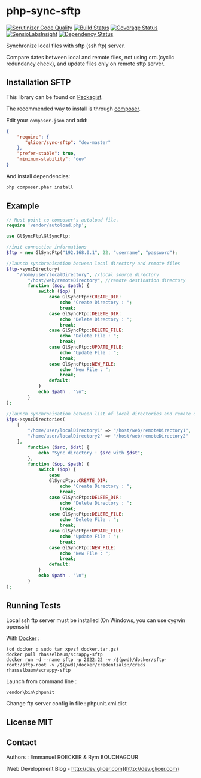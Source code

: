 # php-sync-sftp

[![Scrutinizer Code Quality](https://scrutinizer-ci.com/g/emmanuelroecker/php-sync-sftp/badges/quality-score.png?b=master)](https://scrutinizer-ci.com/g/emmanuelroecker/php-sync-sftp/?branch=master)
[![Build Status](https://travis-ci.org/emmanuelroecker/php-sync-sftp.svg)](https://travis-ci.org/emmanuelroecker/php-sync-sftp)
[![Coverage Status](https://coveralls.io/repos/emmanuelroecker/php-sync-sftp/badge.svg?branch=master&service=github)](https://coveralls.io/github/emmanuelroecker/php-sync-sftp?branch=master)
[![SensioLabsInsight](https://insight.sensiolabs.com/projects/11462785-d3ea-4ce5-a1ef-e870799ceb13/mini.png)](https://insight.sensiolabs.com/projects/11462785-d3ea-4ce5-a1ef-e870799ceb13)
[![Dependency Status](https://www.versioneye.com/user/projects/57c172d0968d640049e12195/badge.svg?style=flat-square)](https://www.versioneye.com/user/projects/57c172d0968d640049e12195)

Synchronize local files with sftp (ssh ftp) server.

Compare dates between local and remote files, not using crc.(cyclic redundancy check),
and update files only on remote sftp server.

## Installation SFTP

This library can be found on [Packagist](https://packagist.org/packages/glicer/sync-sftp).

The recommended way to install is through [composer](http://getcomposer.org).

Edit your `composer.json` and add:

```json
{
    "require": {
       "glicer/sync-sftp": "dev-master"
    },
    "prefer-stable": true,
    "minimum-stability": "dev"
}
```

And install dependencies:

```bash
php composer.phar install
```

## Example

```php
// Must point to composer's autoload file.
require 'vendor/autoload.php';

use GlSyncFtp\GlSyncFtp;

//init connection informations
$ftp = new GlSyncFtp("192.168.0.1", 22, "username", "password");

//launch synchronisation between local directory and remote files
$ftp->syncDirectory(
    "/home/user/localDirectory", //local source directory
        "/host/web/remoteDirectory", //remote destination directory
        function ($op, $path) {
            switch ($op) {
                case GlSyncFtp::CREATE_DIR:
                    echo "Create Directory : ";
                    break;
                case GlSyncFtp::DELETE_DIR:
                    echo "Delete Directory : ";
                    break;
                case GlSyncFtp::DELETE_FILE:
                    echo "Delete File : ";
                    break;
                case GlSyncFtp::UPDATE_FILE:
                    echo "Update File : ";
                    break;
                case GlSyncFtp::NEW_FILE:
                    echo "New File : ";
                    break;
                default:
            }
            echo $path . "\n";
        }
);

//launch synchronisation between list of local directories and remote directories
$fps->syncDirectories(
    [
        "/home/user/localDirectory1" => "/host/web/remoteDirectory1",
        "/home/user/localDirectory2" => "/host/web/remoteDirectory2"
    ],
        function ($src, $dst) {
            echo "Sync directory : $src with $dst";
        },
        function ($op, $path) {
            switch ($op) {
                case
                GlSyncFtp::CREATE_DIR:
                    echo "Create Directory : ";
                    break;
                case GlSyncFtp::DELETE_DIR:
                    echo "Delete Directory : ";
                    break;
                case GlSyncFtp::DELETE_FILE:
                    echo "Delete File : ";
                    break;
                case GlSyncFtp::UPDATE_FILE:
                    echo "Update File : ";
                    break;
                case GlSyncFtp::NEW_FILE:
                    echo "New File : ";
                    break;
                default:
            }
            echo $path . "\n";
        }
);
```

## Running Tests

Local ssh ftp server must be installed (On Windows, you can use cygwin openssh)

With [Docker](http://www.docker.com/) : 

```console
(cd docker ; sudo tar xpvzf docker.tar.gz)
docker pull rhasselbaum/scrappy-sftp
docker run -d --name sftp -p 2022:22 -v /$(pwd)/docker/sftp-root:/sftp-root -v /$(pwd)/docker/credentials:/creds rhasselbaum/scrappy-sftp
```

Launch from command line :

```console
vendor\bin\phpunit
```

Change ftp server config in file : phpunit.xml.dist

## License MIT

## Contact

Authors : Emmanuel ROECKER & Rym BOUCHAGOUR

[Web Development Blog - http://dev.glicer.com](http://dev.glicer.com)
